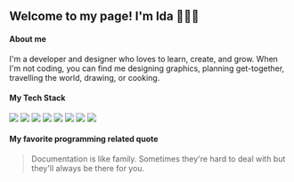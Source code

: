 ##  Welcome to my page! I'm Ida 👩🏻‍💻

#### About me 
I'm a developer and designer who loves to learn, create, and grow. When I'm not coding, you can find me designing graphics, planning get-together, travelling the world, drawing, or cooking.
#### My Tech Stack

![](
https://img.icons8.com/color/32/000000/html-5.png)
![](
https://img.icons8.com/color/32/000000/css3.png)
![](
https://img.icons8.com/windows/32/000000/node-js.png)
![](
https://img.icons8.com/color/32/000000/react-native.png) 
![](
https://img.icons8.com/color/32/000000/nodejs.png)
![](
https://img.icons8.com/color/32/000000/angularjs.png)
![](
https://img.icons8.com/fluent/32/000000/swift.png)
![](
https://img.icons8.com/color/32/000000/c-programming.png)

#### My favorite programming related quote 
> Documentation is like family. Sometimes they're hard to deal with but they'll always be there for you.





